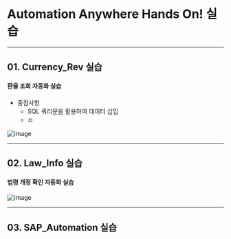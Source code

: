 # Automation Anywhere Hands On! 실습
---
## 01. Currency_Rev 실습

#### 환율 조회 자동화 실습

- 중점사항
  - SQL 쿼리문을 활용하여 데이터 삽입
  - ㅁ

![image](https://user-images.githubusercontent.com/79305451/141072796-93c51e59-baeb-4539-90de-9288ce3ed5a9.png)

---

## 02. Law_Info 실습

#### 법령 개정 확인 자동화 실습

![image](https://user-images.githubusercontent.com/79305451/141071852-baa2ac7e-5287-4dc2-8a24-645a1dce256b.png)

---

## 03. SAP_Automation 실습